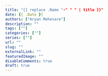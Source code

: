 ```yaml
---
title: "{{ replace .Name "-" " " | title }}"
date: {{ .Date }}
authors: ["Aryan Mehesare"]
description: ""
tags: [""]
categories: [""]
series: [""]
url: ""
slug: ""
externalLink: ""
featuredImage: ""
disableComments: true
draft: true
---
```

